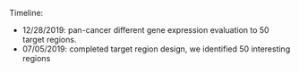 
Timeline: 

* 12/28/2019: pan-cancer different gene expression evaluation to 50 target regions. 
* 07/05/2019: completed target region design, we identified 50 interesting regions
